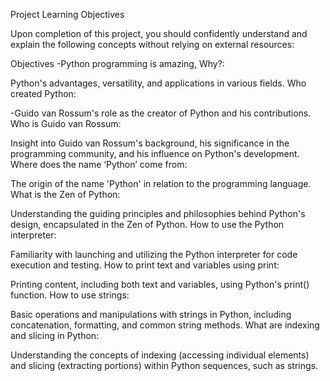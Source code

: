 Project Learning Objectives

Upon completion of this project, you should confidently understand and explain the following concepts without relying on external resources:

Objectives
-Python programming is amazing, Why?:

Python's advantages, versatility, and applications in various fields.
Who created Python:

-Guido van Rossum's role as the creator of Python and his contributions.
Who is Guido van Rossum:

Insight into Guido van Rossum's background, his significance in the programming community, and his influence on Python's development.
Where does the name ‘Python’ come from:

The origin of the name 'Python' in relation to the programming language.
What is the Zen of Python:

Understanding the guiding principles and philosophies behind Python's design, encapsulated in the Zen of Python.
How to use the Python interpreter:

Familiarity with launching and utilizing the Python interpreter for code execution and testing.
How to print text and variables using print:

Printing content, including both text and variables, using Python's print() function.
How to use strings:

Basic operations and manipulations with strings in Python, including concatenation, formatting, and common string methods.
What are indexing and slicing in Python:

Understanding the concepts of indexing (accessing individual elements) and slicing (extracting portions) within Python sequences, such as strings.
